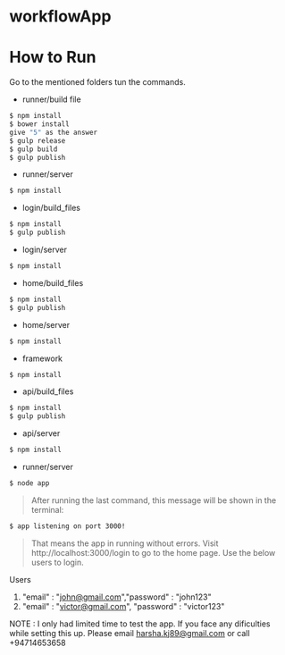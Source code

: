 # workflowApp

# How to Run

Go to the mentioned folders tun the commands.
  - runner/build file
```sh
$ npm install
$ bower install
give "5" as the answer
$ gulp release
$ gulp build
$ gulp publish
```
 - runner/server
```sh
$ npm install
```
- login/build_files
```sh
$ npm install
$ gulp publish
```
 - login/server
```sh
$ npm install
```
 - home/build_files
```sh
$ npm install
$ gulp publish
```
 - home/server
```sh
$ npm install
```
 - framework
```sh
$ npm install
```
 - api/build_files
```sh
$ npm install
$ gulp publish
```
 - api/server
```sh
$ npm install
```
 - runner/server
```sh
$ node app
```	

> After running the last command, this message will be shown in the terminal: 
```sh
$ app listening on port 3000!
```
> That means the app in running without errors. Visit http://localhost:3000/login to go to the home page. Use the below users to login.

Users

1. "email" : "john@gmail.com","password" : "john123"
2. "email" : "victor@gmail.com", "password" : "victor123"


NOTE : I only had limited time to test the app. If you face any dificulties while setting this up. Please email harsha.kj89@gmail.com or call +94714653658
